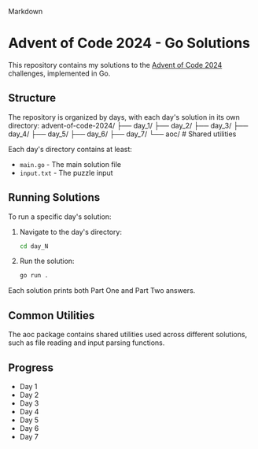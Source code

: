 
Markdown
# Advent of Code 2024 - Go Solutions

This repository contains my solutions to the [Advent of Code 2024](https://adventofcode.com/2024) challenges, implemented in Go.

## Structure

The repository is organized by days, with each day's solution in its own directory:
advent-of-code-2024/
├── day_1/
├── day_2/
├── day_3/
├── day_4/
├── day_5/
├── day_6/
├── day_7/
└── aoc/ # Shared utilities

Each day's directory contains at least:
- `main.go` - The main solution file
- `input.txt` - The puzzle input

## Running Solutions

To run a specific day's solution:

1. Navigate to the day's directory:
   ```bash
   cd day_N
   ```

2. Run the solution:
    ```bash
    go run .
    ```
Each solution prints both Part One and Part Two answers.

## Common Utilities
The aoc package contains shared utilities used across different solutions, such as file reading and input parsing functions.

## Progress
- Day 1
- Day 2
- Day 3
- Day 4
- Day 5
- Day 6
- Day 7
